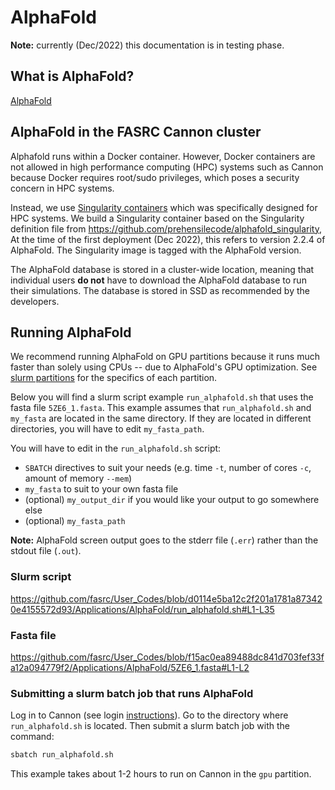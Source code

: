 # AlphaFold

**Note:** currently (Dec/2022) this documentation is in testing phase.

## What is AlphaFold?

[AlphaFold](https://github.com/deepmind/alphafold)

## AlphaFold in the FASRC Cannon cluster

Alphafold runs within a Docker container. However, Docker containers are not
allowed in high performance computing (HPC) systems such as Cannon because
Docker requires root/sudo privileges, which poses a security concern in HPC 
systems.

Instead, we use [Singularity
containers](https://docs.sylabs.io/guides/latest/user-guide/introduction.html)
which was specifically designed for HPC systems. We build a Singularity
container based on the Singularity definition file from
https://github.com/prehensilecode/alphafold_singularity, At the time of the
first deployment (Dec 2022), this refers to version 2.2.4 of AlphaFold. The
Singularity image is tagged with the AlphaFold version.

The AlphaFold database is stored in a cluster-wide location, meaning that
individual users **do not** have to download the AlphaFold database to run their
simulations. The database is stored in SSD as recommended by the developers.

## Running AlphaFold

We recommend running AlphaFold on GPU partitions because it runs much faster
than solely using CPUs -- due to AlphaFold's GPU optimization. See [slurm
partitions](https://docs.rc.fas.harvard.edu/kb/running-jobs/#Slurm_partitions)
for the specifics of each partition.

Below you will find a slurm script example `run_alphafold.sh` that uses the
fasta file `5ZE6_1.fasta`. This example assumes that `run_alphafold.sh` and
`my_fasta` are located in the same directory. If they are located in different
directories, you will have to edit `my_fasta_path`.

You will have to edit in the `run_alphafold.sh` script:
* `SBATCH` directives to suit your needs (e.g. time `-t`, number of cores `-c`, 
    amount of memory `--mem`)
* `my_fasta` to suit to your own fasta file
* (optional) `my_output_dir` if you would like your output to go somewhere else
* (optional) `my_fasta_path` 

**Note:** AlphaFold screen output goes to the stderr file (`.err`) rather than the
stdout file (`.out`).

### Slurm script

https://github.com/fasrc/User_Codes/blob/d0114e5ba12c2f201a1781a873420e4155572d93/Applications/AlphaFold/run_alphafold.sh#L1-L35

### Fasta file

https://github.com/fasrc/User_Codes/blob/f15ac0ea89488dc841d703fef33fa12a094779f2/Applications/AlphaFold/5ZE6_1.fasta#L1-L2

### Submitting a slurm batch job that runs AlphaFold

Log in to Cannon (see login
[instructions](https://docs.rc.fas.harvard.edu/kb/terminal-access/)). Go to the
directory where `run_alphafold.sh` is located. Then submit a slurm batch job
with the command:

```bash
sbatch run_alphafold.sh
```

This example takes about 1-2 hours to run on Cannon in the `gpu` partition.



